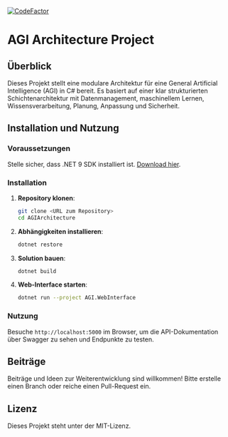 
[![CodeFactor](https://www.codefactor.io/repository/github/josunlp/agiarchitecture/badge)](https://www.codefactor.io/repository/github/josunlp/agiarchitecture)

# AGI Architecture Project

## Überblick

Dieses Projekt stellt eine modulare Architektur für eine General Artificial Intelligence (AGI) in C# bereit. Es basiert auf einer klar strukturierten Schichtenarchitektur mit Datenmanagement, maschinellem Lernen, Wissensverarbeitung, Planung, Anpassung und Sicherheit.

## Installation und Nutzung

### Voraussetzungen

Stelle sicher, dass .NET 9 SDK installiert ist. [Download hier](https://dotnet.microsoft.com/download/dotnet/9.0).

### Installation

1. **Repository klonen**:

   ```bash
   git clone <URL zum Repository>
   cd AGIArchitecture
   ```

2. **Abhängigkeiten installieren**:

   ```bash
   dotnet restore
   ```

3. **Solution bauen**:

   ```bash
   dotnet build
   ```

4. **Web-Interface starten**:

   ```bash
   dotnet run --project AGI.WebInterface
   ```

### Nutzung

Besuche `http://localhost:5000` im Browser, um die API-Dokumentation über Swagger zu sehen und Endpunkte zu testen.

## Beiträge

Beiträge und Ideen zur Weiterentwicklung sind willkommen! Bitte erstelle einen Branch oder reiche einen Pull-Request ein.

## Lizenz

Dieses Projekt steht unter der MIT-Lizenz.

